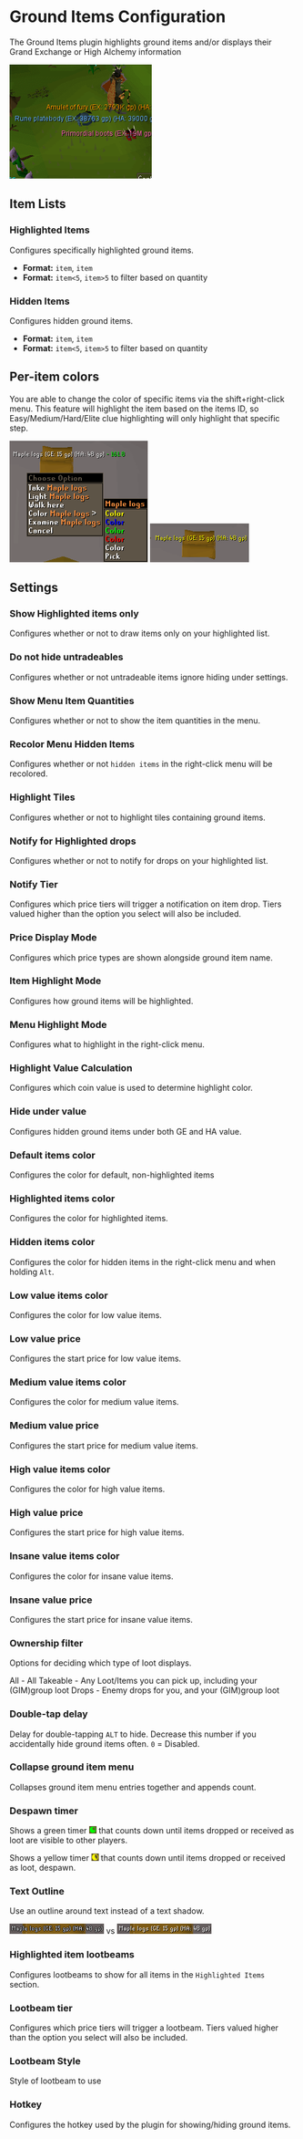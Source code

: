 # Ground Items Configuration

The Ground Items plugin highlights ground items and/or displays their Grand Exchange or High Alchemy information

![Ground items demonstration](img/ground-items/ground_items_overlay.png)

## Item Lists

### Highlighted Items

Configures specifically highlighted ground items. 

* **Format:** `item`, `item`
* **Format:** `item<5`, `item>5` to filter based on quantity

### Hidden Items

Configures hidden ground items. 

* **Format:** `item`, `item`
* **Format:** `item<5`, `item>5` to filter based on quantity

## Per-item colors

You are able to change the color of specific items via the shift+right-click menu.
This feature will highlight the item based on the items ID, so Easy/Medium/Hard/Elite clue highlighting will only highlight that specific step. 

![per-item colors](img/ground-items/ground_items_per_item_colors.png) ![yellow maple logs](img/ground-items/ground_items_maple_logs_yellow.png)

## Settings

### Show Highlighted items only

Configures whether or not to draw items only on your highlighted list.

### Do not hide untradeables

Configures whether or not untradeable items ignore hiding under settings.

### Show Menu Item Quantities

Configures whether or not to show the item quantities in the menu.

### Recolor Menu Hidden Items

Configures whether or not `hidden items` in the right-click menu will be recolored.

### Highlight Tiles

Configures whether or not to highlight tiles containing ground items.

### Notify for Highlighted drops

Configures whether or not to notify for drops on your highlighted list.

### Notify Tier

Configures which price tiers will trigger a notification on item drop. Tiers valued higher than the option you select will also be included.

### Price Display Mode

Configures which price types are shown alongside ground item name.

### Item Highlight Mode

Configures how ground items will be highlighted.

### Menu Highlight Mode

Configures what to highlight in the right-click menu.

### Highlight Value Calculation

Configures which coin value is used to determine highlight color.

### Hide under value

Configures hidden ground items under both GE and HA value.

### Default items color

Configures the color for default, non-highlighted items

### Highlighted items color

Configures the color for highlighted items.

### Hidden items color

Configures the color for hidden items in the right-click menu and when holding `Alt`.

### Low value items color

Configures the color for low value items.

### Low value price

Configures the start price for low value items.

### Medium value items color

Configures the color for medium value items.

### Medium value price

Configures the start price for medium value items.

### High value items color

Configures the color for high value items.

### High value price

Configures the start price for high value items.

### Insane value items color

Configures the color for insane value items.

### Insane value price

Configures the start price for insane value items.

### Ownership filter

Options for deciding which type of loot displays.

All - All
Takeable - Any Loot/Items you can pick up, including your (GIM)group loot
Drops - Enemy drops for you, and your (GIM)group loot


### Double-tap delay

Delay for double-tapping `ALT` to hide. Decrease this number if you accidentally hide ground items often. `0` = Disabled.

### Collapse ground item menu

Collapses ground item menu entries together and appends count.

### Despawn timer

Shows a green timer ![Green Timer](img/ground-items/ground_items_green_timer.png) that counts down until items dropped or received as loot are visible to other players.

Shows a yellow timer ![Yellow Timer](img/ground-items/ground_items_yellow_timer.png) that counts down until items dropped or received as loot, despawn.

### Text Outline

Use an outline around text instead of a text shadow.

![on](img/ground-items/ground_items_text_outline_on.png) vs ![off](img/ground-items/ground_items_text_outline_off.png)

### Highlighted item lootbeams

Configures lootbeams to show for all items in the `Highlighted Items` section.

### Lootbeam tier

Configures which price tiers will trigger a lootbeam. Tiers valued higher than the option you select will also be included.

### Lootbeam Style

Style of lootbeam to use

### Hotkey

Configures the hotkey used by the plugin for showing/hiding ground items.
